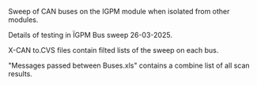 Sweep of CAN buses on the IGPM module when isolated from other modules.

Details of testing in ÏGPM Bus sweep 26-03-2025.

X-CAN to.CVS files contain filted lists of the sweep on each bus.

"Messages passed between Buses.xls" contains a combine list of all scan results.